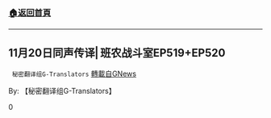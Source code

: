 ###  [:house:返回首頁](https://github.com/ourhimalayas/txt)
---

## 11月20日同声传译⎢班农战斗室EP519+EP520
` 秘密翻译组G-Translators` [轉載自GNews](https://gnews.org/zh-hans/575050/)

By: 【秘密翻译组G-Translators】

0
